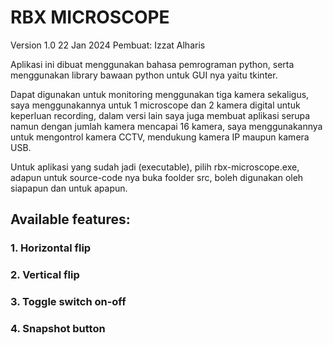 # RBX MICROSCOPE
Version 1.0
22 Jan 2024
Pembuat: Izzat Alharis


Aplikasi ini dibuat menggunakan bahasa pemrograman python, serta menggunakan library bawaan python untuk GUI nya yaitu tkinter.

Dapat digunakan untuk monitoring menggunakan tiga kamera sekaligus, saya menggunakannya untuk 1 microscope dan 2 kamera digital untuk keperluan recording, dalam versi lain saya juga membuat aplikasi serupa namun dengan jumlah kamera mencapai 16 kamera, saya menggunakannya untuk mengontrol kamera CCTV, mendukung kamera IP maupun kamera USB.

Untuk aplikasi yang sudah jadi (executable), pilih rbx-microscope.exe, adapun untuk source-code nya buka foolder src, boleh digunakan oleh siapapun dan untuk apapun.


## Available features:
### 1. Horizontal flip
### 2. Vertical flip
### 3. Toggle switch on-off
### 4. Snapshot button
